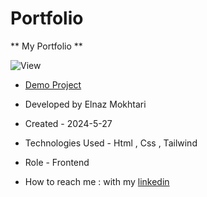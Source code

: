 # Portfolio

** My Portfolio **

![View](https://github.com/Elinazmokhtari/Portfolio/assets/109355938/d92aa03c-bfc8-46d8-a9a8-c3e786e61f21)


- [Demo Project]([https://github.com/Elinazmokhtari/Portfolio](https://elinazmokhtari.github.io/Portfolio/))

- Developed by Elnaz Mokhtari

- Created - 2024-5-27

- Technologies Used - Html , Css , Tailwind

- Role - Frontend

- How to reach me : with my [linkedin](https://www.linkedin.com/in/Elnaz-mokhtari)
